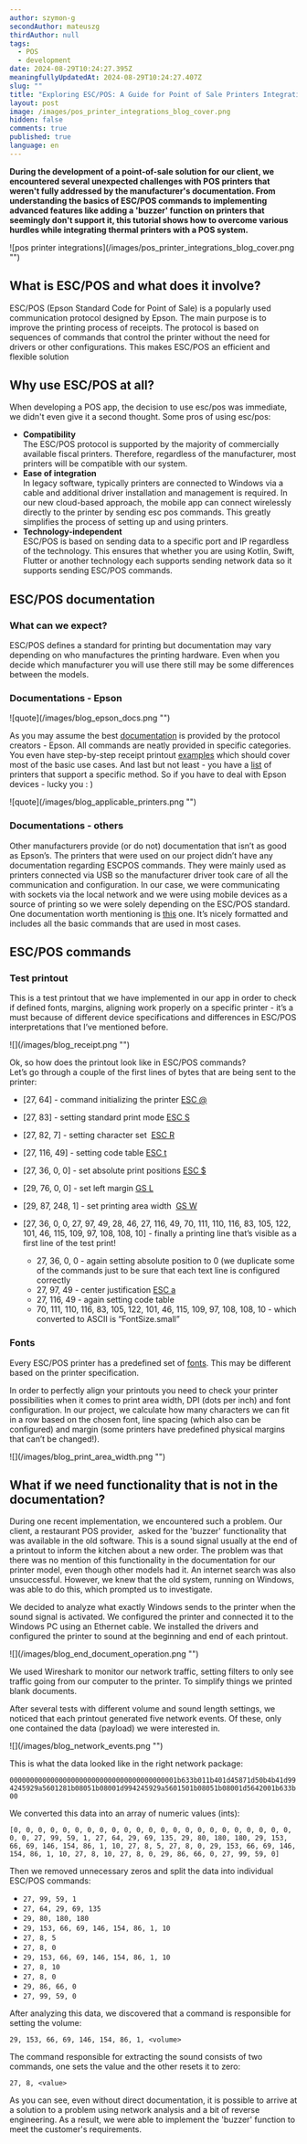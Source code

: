 ```yaml
---
author: szymon-g
secondAuthor: mateuszg
thirdAuthor: null
tags:
  - POS
  - development
date: 2024-08-29T10:24:27.395Z
meaningfullyUpdatedAt: 2024-08-29T10:24:27.407Z
slug: ""
title: "Exploring ESC/POS: A Guide for Point of Sale Printers Integration"
layout: post
image: /images/pos_printer_integrations_blog_cover.png
hidden: false
comments: true
published: true
language: en
---
```

**During the development of a point-of-sale solution for our client, we encountered several unexpected challenges with POS printers that weren't fully addressed by the manufacturer's documentation. From understanding the basics of ESC/POS commands to implementing advanced features like adding a 'buzzer' function on printers that seemingly don't support it, this tutorial shows how to overcome various hurdles while integrating thermal printers with a POS system.**

<div className="image">![pos printer integrations](/images/pos_printer_integrations_blog_cover.png "")</div>

## What is ESC/POS and what does it involve?

ESC/POS (Epson Standard Code for Point of Sale) is a popularly used communication protocol designed by Epson. The main purpose is to improve the printing process of receipts. The protocol is based on sequences of commands that control the printer without the need for drivers or other configurations. This makes ESC/POS an efficient and flexible solution

## Why use ESC/POS at all?

When developing a POS app, the decision to use esc/pos was immediate, we didn't even give it a second thought. Some pros of using esc/pos:

* **Compatibility**\
  The ESC/POS protocol is supported by the majority of commercially available fiscal printers. Therefore, regardless of the manufacturer, most printers will be compatible with our system. 
* **Ease of integration**\
  In legacy software, typically printers are connected to Windows via a cable and additional driver installation and management is required. In our new cloud-based approach, the mobile app can connect wirelessly directly to the printer by sending esc pos commands. This greatly simplifies the process of setting up and using printers.
* **Technology-independent**\
  ESC/POS is based on sending data to a specific port and IP regardless of the technology. This ensures that whether you are using Kotlin, Swift, Flutter or another technology each supports sending network data so it supports sending ESC/POS commands.

## ESC/POS documentation

### **What can we expect?**

ESC/POS defines a standard for printing but documentation may vary depending on who manufactures the printing hardware. Even when you decide which manufacturer you will use there still may be some differences between the models.

### **Documentations - Epson**

<div className="image">![quote](/images/blog_epson_docs.png "")</div>

As you may assume the best [documentation](https://download4.epson.biz/sec_pubs/pos/reference_en/escpos/index.html) is provided by the protocol creators - Epson. All commands are neatly provided in specific categories. You even have step-by-step receipt printout [examples](https://download4.epson.biz/sec_pubs/pos/reference_en/escpos/receipt.html) which should cover most of the basic use cases. And last but not least - you have a [list](https://download4.epson.biz/sec_pubs/pos/reference_en/escpos/applicables.html) of printers that support a specific method. So if you have to deal with Epson devices - lucky you : )

<div className="image">![quote](/images/blog_applicable_printers.png "")</div>

### **Documentations - others**

Other manufacturers provide (or do not) documentation that isn’t as good as Epson’s. The printers that were used on our project didn’t have any documentation regarding ESCPOS commands. They were mainly used as printers connected via USB so the manufacturer driver took care of all the communication and configuration. In our case, we were communicating with sockets via the local network and we were using mobile devices as a source of printing so we were solely depending on the ESC/POS standard. One documentation worth mentioning is [this](https://escpos.readthedocs.io/en/latest/home.html) one. It’s nicely formatted and includes all the basic commands that are used in most cases.

## ESC/POS commands

### **Test printout**

This is a test printout that we have implemented in our app in order to check if defined fonts, margins, aligning work properly on a specific printer - it’s a must because of different device specifications and differences in ESC/POS interpretations that I’ve mentioned before. 

<div className="image">![](/images/blog_receipt.png "")</div>

Ok, so how does the printout look like in ESC/POS commands?\
Let’s go through a couple of the first lines of bytes that are being sent to the printer:

* \[27, 64] - command initializing the printer [ESC @](https://download4.epson.biz/sec_pubs/pos/reference_en/escpos/esc_atsign.html)
* \[27, 83] - setting standard print mode [ESC S](https://download4.epson.biz/sec_pubs/pos/reference_en/escpos/esc_cs.html)
* \[27, 82, 7] - setting character set  [ESC R](https://download4.epson.biz/sec_pubs/pos/reference_en/escpos/esc_cr.html) 
* \[27, 116, 49] - setting code table [ESC t](https://download4.epson.biz/sec_pubs/pos/reference_en/escpos/esc_lt.html) 
* \[27, 36, 0, 0] - set absolute print positions [ESC $](https://download4.epson.biz/sec_pubs/pos/reference_en/escpos/esc_dollarssign.html)
* \[29, 76, 0, 0] - set left margin [GS L](https://download4.epson.biz/sec_pubs/pos/reference_en/escpos/gs_cl.html)
* \[29, 87, 248, 1] - set printing area width  [GS W](https://download4.epson.biz/sec_pubs/pos/reference_en/escpos/gs_cw.html)
* \[27, 36, 0, 0, 27, 97, 49, 28, 46, 27, 116, 49, 70, 111, 110, 116, 83, 105, 122, 101, 46, 115, 109, 97, 108, 108, 10] - finally a printing line that’s visible as a first line of the test print!

  * 27, 36, 0, 0 - again setting absolute position to 0 (we duplicate some of the commands just to be sure that each text line is configured correctly
  * 27, 97, 49 - center justification [ESC a](https://download4.epson.biz/sec_pubs/pos/reference_en/escpos/esc_la.html)
  * 27, 116, 49 - again setting code table
  * 70, 111, 110, 116, 83, 105, 122, 101, 46, 115, 109, 97, 108, 108, 10 - which converted to ASCII is “FontSize.small”

### **Fonts**

Every ESC/POS printer has a predefined set of [fonts](https://escpos.readthedocs.io/en/latest/font_cmds.html#select-character-font-1b-4d-rel-phx). This may be different based on the printer specification. 

In order to perfectly align your printouts you need to check your printer possibilities when it comes to print area width, DPI (dots per inch) and font configuration. In our project, we calculate how many characters we can fit in a row based on the chosen font, line spacing (which also can be configured) and margin (some printers have predefined physical margins that can’t be changed!).

<div className="image">![](/images/blog_print_area_width.png "")</div>

## What if we need functionality that is not in the documentation?

During one recent implementation, we encountered such a problem. Our client, a restaurant POS provider,  asked for the 'buzzer' functionality that was available in the old software. This is a sound signal usually at the end of a printout to inform the kitchen about a new order. The problem was that there was no mention of this functionality in the documentation for our printer model, even though other models had it. An internet search was also unsuccessful. However, we knew that the old system, running on Windows, was able to do this, which prompted us to investigate.

We decided to analyze what exactly Windows sends to the printer when the sound signal is activated. We configured the printer and connected it to the Windows PC using an Ethernet cable. We installed the drivers and configured the printer to sound at the beginning and end of each printout.

<div className="image">![](/images/blog_end_document_operation.png "")</div>

We used Wireshark to monitor our network traffic, setting filters to only see traffic going from our computer to the printer. To simplify things we printed blank documents.

After several tests with different volume and sound length settings, we noticed that each printout generated five network events. Of these, only one contained the data (payload) we were interested in.

<div className="image">![](/images/blog_network_events.png "")</div>

This is what the data looked like in the right network package:

`00000000000000000000000000000000000000001b633b011b401d45871d50b4b41d994245929a5601281b08051b08001d994245929a5601501b08051b08001d5642001b633b00`

We converted this data into an array of numeric values (ints):

`[0, 0, 0, 0, 0, 0, 0, 0, 0, 0, 0, 0, 0, 0, 0, 0, 0, 0, 0, 0, 0, 0, 0, 0, 0, 27, 99, 59, 1, 27, 64, 29, 69, 135, 29, 80, 180, 180, 29, 153, 66, 69, 146, 154, 86, 1, 10, 27, 8, 5, 27, 8, 0, 29, 153, 66, 69, 146, 154, 86, 1, 10, 27, 8, 10, 27, 8, 0, 29, 86, 66, 0, 27, 99, 59, 0]`

Then we removed unnecessary zeros and split the data into individual ESC/POS commands:

* `27, 99, 59, 1`
* `27, 64, 29, 69, 135`
* `29, 80, 180, 180`
* `29, 153, 66, 69, 146, 154, 86, 1, 10`
* `27, 8, 5`
* `27, 8, 0`
* `29, 153, 66, 69, 146, 154, 86, 1, 10`
* `27, 8, 10`
* `27, 8, 0`
* `29, 86, 66, 0`
* `27, 99, 59, 0`

After analyzing this data, we discovered that a command is responsible for setting the volume:

`29, 153, 66, 69, 146, 154, 86, 1, <volume>`

The command responsible for extracting the sound consists of two commands, one sets the value and the other resets it to zero:

`27, 8, <value>`

As you can see, even without direct documentation, it is possible to arrive at a solution to a problem using network analysis and a bit of reverse engineering. As a result, we were able to implement the 'buzzer' function to meet the customer's requirements.